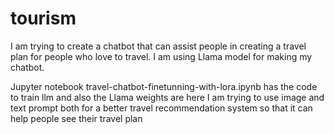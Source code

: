 # tourism
I am trying to create a chatbot that can assist people in creating a travel plan for people who love to travel.
I am using Llama model for making my chatbot.

Jupyter notebook travel-chatbot-finetunning-with-lora.ipynb has the code to train llm and also the Llama weights are here
I am trying to use image and text prompt both for a better travel recommendation system so that it can help people see their travel plan
